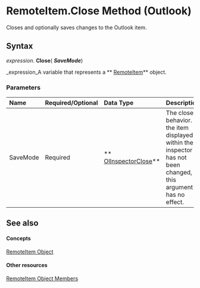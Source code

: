 
# RemoteItem.Close Method (Outlook)

Closes and optionally saves changes to the Outlook item.


## Syntax

 _expression_. **Close**( **_SaveMode_**)

 _expression_A variable that represents a  ** [RemoteItem](6302aaff-cdcf-4d86-60f1-4bed15540d9f.md)** object.


### Parameters



|**Name**|**Required/Optional**|**Data Type**|**Description**|
|:-----|:-----|:-----|:-----|
|SaveMode|Required| ** [OlInspectorClose](96df6281-7281-dae3-c088-74e512b381c8.md)**|The close behavior. If the item displayed within the inspector has not been changed, this argument has no effect.|

## See also


#### Concepts


 [RemoteItem Object](6302aaff-cdcf-4d86-60f1-4bed15540d9f.md)
#### Other resources


 [RemoteItem Object Members](15c0872e-88cc-9b9b-c31e-c15d6971e6e0.md)
